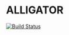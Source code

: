 # ALLIGATOR

[![Build Status](https://travis-ci.org/Kodo-kakaku/ALLIGATOR.svg?branch=main)](https://travis-ci.org/Kodo-kakaku/ALLIGATOR)

